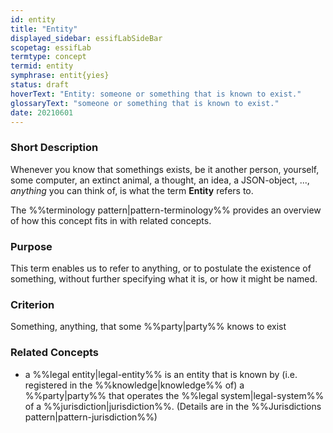 ```yaml
---
id: entity
title: "Entity"
displayed_sidebar: essifLabSideBar
scopetag: essifLab
termtype: concept
termid: entity
symphrase: entit{yies}
status: draft
hoverText: "Entity: someone or something that is known to exist."
glossaryText: "someone or something that is known to exist."
date: 20210601
---
```


### Short Description
Whenever you know that somethings exists, be it another person, yourself, some computer, an extinct animal, a thought, an idea, a JSON-object, ..., _anything_ you can think of, is what the term **Entity** refers to.

The %%terminology pattern|pattern-terminology%% provides an overview of how this concept fits in with related concepts.

### Purpose
This term enables us to refer to anything, or to postulate the existence of something, without further specifying what it is, or how it might be named.

### Criterion
Something, anything, that some %%party|party%% knows to exist

### Related Concepts
- a %%legal entity|legal-entity%% is an entity that is known by (i.e. registered in the %%knowledge|knowledge%% of) a %%party|party%% that operates the %%legal system|legal-system%% of a %%jurisdiction|jurisdiction%%. (Details are in the %%Jurisdictions pattern|pattern-jurisdiction%%)
